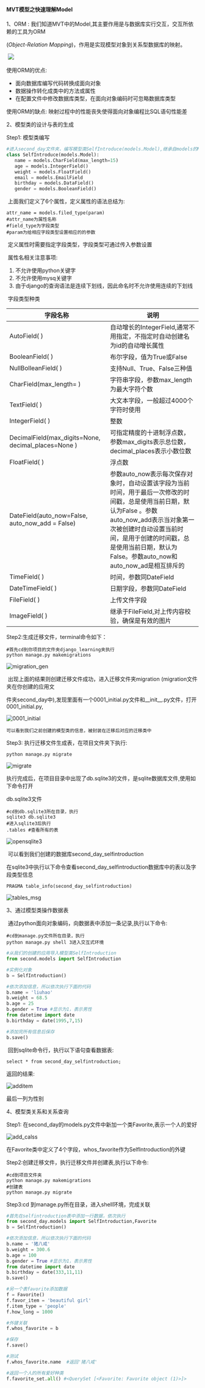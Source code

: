 #### MVT模型之快速理解Model

1、ORM : 我们知道MVT中的Model,其主要作用是与数据库实行交互，交互所依赖的工具为ORM 

(*Object-Relation Mapping*)，作用是实现模型对象到关系型数据库的映射。

​	![](/home/liuhao/Pictures/ORM.png)

使用ORM的优点:  

* 面向数据库编写代码转换成面向对象
* 数据操作转化成类中的方法或属性
* 在配置文件中修改数据库类型，在面向对象编码时可忽略数据库类型

使用ORM的缺点: 映射过程中的性能丧失使得面向对象编程比SQL语句性能差



2、模型类的设计与表的生成

 Step1: 模型类编写

 ```Python
#进入second_day文件夹，编写模型类SelfIntroduce(models.Model),继承自models的Model类
class SelfIntroduce(models.Model):
	name = models.CharField(max_length=15)
	age = models.IntegerField()
	weight = models.FloatField()
	email = models.EmailField
	birthday = models.DataField()
	gender = models.BooleanField()
 ```

​	上面我们定义了6个属性，定义属性的语法总结为:

 ```
attr_name = models.filed_type(param)
#attr_name为属性名称
#field_type为字段类型
#param为给相应字段类型设置相应的的参数
 ```

​	定义属性时需要指定字段类型，字段类型可通过传入参数设置



​	属性名相关注意事项:

1. 不允许使用python关键字
2. 不允许使用mysq关键字
3. 由于django的查询语法是连续下划线，因此命名时不允许使用连续的下划线

 

​	字段类型种类

| 字段名称                                            | 说明                                                         |
| --------------------------------------------------- | ------------------------------------------------------------ |
| AutoField( )                                        | 自动增长的IntegerField,通常不用指定，不指定时自动创建名为id的自动增长属性 |
| BooleanField( )                                     | 布尔字段，值为True或False                                    |
| NullBolleanField( )                                 | 支持Null、True、False三种值                                  |
| CharField(max_length= )                             | 字符串字段，参数max_length为最大字符个数                     |
| TextField( )                                        | 大文本字段，一般超过4000个字符时使用                         |
| IntegerField( )                                     | 整数                                                         |
| DecimalField(max_digits=None, decimal_places=None ) | 可指定精度的十进制浮点数，参数max_digits表示总位数，decimal_places表示小数位数 |
| FloatField( )                                       | 浮点数                                                       |
| DateField(auto_now=False, auto_now_add = False)     | 参数auto_now表示每次保存对象时，自动设置该字段为当前时间，用于最后一次修改的时间戳，总是使用当前日期，默认为False 。参数auto_now_add表示当对象第一次被创建时自动设置当前时间，是用于创建的时间戳，总是使用当前日期，默认为False。参数auto_now和auto_now_ad是相互排斥的 |
| TimeField( )                                        | 时间，参数同DateField                                        |
| DateTimeField( )                                    | 日期字段，参数同DateField                                    |
| FileField( )                                        | 上传文件字段                                                 |
| ImageField( )                                       | 继承于FileField,对上传内容校验，确保是有效的图片             |



Step2:生成迁移文件，terminal命令如下：

```Terminal
#首先cd到你项目的文件夹django_learning夹执行
python manage.py makemigrations
```

![migration_gen](/home/liuhao/Pictures/migration_gen.png)

​	出现上面的结果则创建迁移文件成功，进入迁移文件夹migration (migration文件夹在你创建的应用文

件夹second_day中),发现里面有一个0001\_initial.py文件和\_\_init\__.py文件，打开0001\_initial.py,

![0001\_initial](/home/liuhao/Pictures/0001_initial.png)

 	可以看到我们之前创建的模型类的信息，被封装在迁移后对应的迁移类中

Step3: 执行迁移文件生成表，在项目文件夹下执行:

```
python manage.py migrate
```

![migrate](/home/liuhao/Pictures/migrate.png)

​	执行完成后，在项目目录中出现了db.sqlite3的文件，是sqlite数据库文件,使用如下命令打开

db.sqlite3文件

```，
#cd到db.sqlite3所在目录，执行
sqlite3 db.sqlite3
#进入sqlite3后执行
.tables #查看所有的表
```

![opensqlite3](/home/liuhao/Pictures/opensqlite3.png)

​	可以看到我们创建的数据库second_day_selfintroduction

​	在sqlite3中执行以下命令查看second_day_selfintroduction数据库中的表以及字段类型信息

```
PRAGMA table_info(second_day_selfintroduction)
```

 ![tables_msg](/home/liuhao/Pictures/tabels_msg.png)



3、通过模型类操作数据表

​	通过python面向对象编码，向数据表中添加一条记录,执行以下命令:

```Terminal
#cd到manage.py文件所在目录，执行
python manage.py shell 3进入交互式环境
```

```python
#从我们的创建的应用导入模型类SelfIntroduction
from second.models import SelfIntroduction

#实例化对象
b = SelfIntroduction()

#依次添加信息，所以依次执行下面的代码
b.name = 'liuhao'
b.weight = 68.5
b.age = 25
b.gender = True #显示为1，表示男性
from datetime import date
b.birthday = date(1995,7,15)

#添加完所有信息后保存
b.save()
```

​	回到sqlite命令行，执行以下语句查看数据表:

```sqlite
select * from second_day_selfintroduction;
```

返回的结果:

![additem](/home/liuhao/Pictures/additem.png)

最后一列为性别



4、模型类关系和关系查询

Step1: 在second_day的models.py文件中新加一个类Favorite,表示一个人的爱好

![add_calss](/home/liuhao/Pictures/add_class.png)

​	在Favorite类中定义了4个字段，whos_favorite作为SelfIntroduction的外键

Step2:创建迁移文件，执行迁移文件并创建表,执行以下命令:

```
#cd到项目文件夹
python manage.py makemigrations
#创建表
python manage.py migrate
```

Step3:cd 到manage.py所在目录，进入shell环境，完成关联

```python
#首先在selfintroduction表中添加一行数据，依次执行
from second_day.models import SelfIntroduction,Favorite
b = SelfIntroduction()

#依次添加信息，所以依次执行下面的代码
b.name = '猪八戒'
b.weight = 300.6
b.age = 100
b.gender = True #显示为1，表示男性
from datetime import date
b.birthday = date(333,11,11)
b.save()

#另一个表favorite添加数据
f = Favorite()
f.favor_item = 'beautiful girl'
f.item_type = 'people'
f.how_long = 1000

#外键关联
f.whos_favorite = b

#保存
f.save()

#测试
f.whos_favorite.name  #返回'猪八戒'

#返回一个人的所有爱好种类
f.favorite_set.all() #<QuerySet [<Favorite: Favorite object (1)>]>

```

